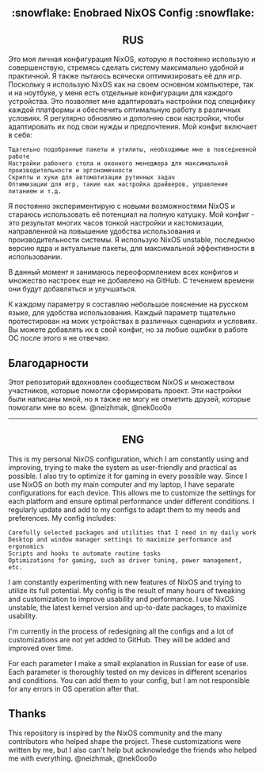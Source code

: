 <h2 align="center">:snowflake: Enobraed NixOS Config :snowflake:</h2>

<h2 align="center">RUS</h2>

Это моя личная конфигурация NixOS, которую я постоянно использую и совершенствую, стремясь сделать систему максимально удобной и практичной. Я также пытаюсь всячески оптимизировать её для игр. Поскольку я использую NixOS как на своем основном компьютере, так и на ноутбуке, у меня есть отдельные конфигурации для каждого устройства. Это позволяет мне адаптировать настройки под специфику каждой платформы и обеспечить оптимальную работу в различных условиях. Я регулярно обновляю и дополняю свои настройки, чтобы адаптировать их под свои нужды и предпочтения. Мой конфиг включает в себя:

    Тщательно подобранные пакеты и утилиты, необходимые мне в повседневной работе
    Настройки рабочего стола и оконного менеджера для максимальной производительности и эргономичности
    Скрипты и хуки для автоматизации рутинных задач
    Оптимизации для игр, такие как настройка драйверов, управление питанием и т.д.

Я постоянно экспериментирую с новыми возможностями NixOS и стараюсь использовать её потенциал на полную катушку. Мой конфиг - это результат многих часов тонкой настройки и кастомизации, направленной на повышение удобства использования и производительности системы. Я использую NixOS unstable, последнюю версию ядра и актуальные пакеты, для максимальной эффективности в использовании.

В данный момент я занимаюсь переоформлением всех конфигов и множество настроек еще не добавлено на GitHub. С течением времени они будут добавляться и улучшаться.

К каждому параметру я составляю небольшое пояснение на русском языке, для удобства использования. Каждый параметр тщательно протестирован на моих устройствах в различных сценариях и условиях. Вы можете добавлять их в свой конфиг, но за любые ошибки в работе ОС после этого я не отвечаю.

## Благодарности
Этот репозиторий вдохновлен сообществом NixOS и множеством участников, которые помогли сформировать проект.
Эти настройки были написаны мной, но я также не могу не отметить друзей, которые помогали мне во всем.
@neizhmak, @nek0oo0o

---
<h2 align="center">ENG</h2>

This is my personal NixOS configuration, which I am constantly using and improving, trying to make the system as user-friendly and practical as possible. I also try to optimize it for gaming in every possible way. Since I use NixOS on both my main computer and my laptop, I have separate configurations for each device. This allows me to customize the settings for each platform and ensure optimal performance under different conditions. I regularly update and add to my configs to adapt them to my needs and preferences. My config includes:

    Carefully selected packages and utilities that I need in my daily work
    Desktop and window manager settings to maximize performance and ergonomics
    Scripts and hooks to automate routine tasks
    Optimizations for gaming, such as driver tuning, power management, etc.

I am constantly experimenting with new features of NixOS and trying to utilize its full potential. My config is the result of many hours of tweaking and customization to improve usability and performance. I use NixOS unstable, the latest kernel version and up-to-date packages, to maximize usability.

I'm currently in the process of redesigning all the configs and a lot of customizations are not yet added to GitHub. They will be added and improved over time.

For each parameter I make a small explanation in Russian for ease of use. Each parameter is thoroughly tested on my devices in different scenarios and conditions. You can add them to your config, but I am not responsible for any errors in OS operation after that.

## Thanks
This repository is inspired by the NixOS community and the many contributors who helped shape the project.
These customizations were written by me, but I also can't help but acknowledge the friends who helped me with everything.
@neizhmak, @nek0oo0o

